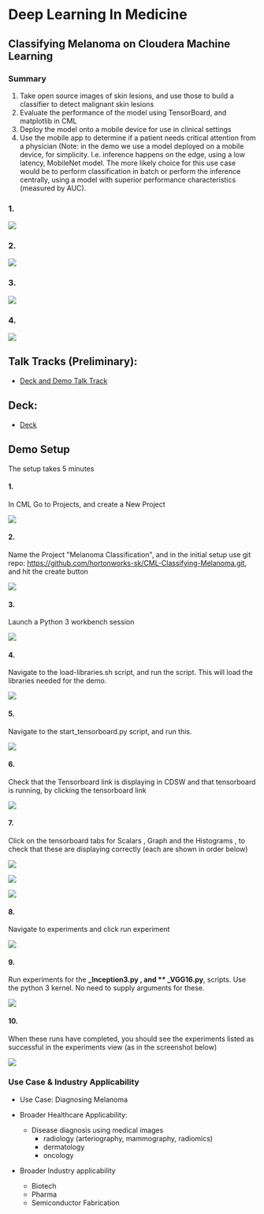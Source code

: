 # Deep Learning In Medicine 
## Classifying Melanoma on Cloudera Machine Learning   


### Summary

1. Take open source images of skin lesions, and use those to build a classifier to detect malignant skin lesions
2. Evaluate the performance of the model using TensorBoard, and matplotlib in CML
3. Deploy the model onto a mobile device for use in clinical settings
4. Use the mobile app to determine if a patient needs critical attention from a physician (Note: in the demo we use a model deployed on a mobile device, for simplicity.  I.e. inference happens on the edge, using a low latency, MobileNet model.  The more likely choice for this use case would be to perform classification in batch or perform the inference centrally, using a model with superior performance characteristics (measured by AUC).

### 1.

![](images/ISIC.PNG)

### 2.
![](images/TensorboardGraphs.PNG)


### 3.
![](images/TensorboardHistograms.PNG)


### 4.

![](images/Mobile.PNG)


## Talk Tracks (Preliminary):

- [Deck and Demo Talk Track](https://rebrand.ly/6t1d66b)


## Deck:

- [De](https://rebrand.ly/nrdz1m)[ck](https://rebrand.ly/nrdz1m)



## Demo Setup

The setup takes 5 minutes



#### 1. 

In CML Go to Projects, and create a New Project

 

![](images/CreateProject.PNG)

 


#### 2. 

Name the Project "Melanoma Classification", and in the initial setup use git repo: 
https://github.com/hortonworks-sk/CML-Classifying-Melanoma.git, 
and hit the create button



![](images/CreateProject2.PNG)



#### 3. 

Launch a Python 3 workbench session


![](images/OpenWorkBench.PNG)


#### 4. 

Navigate to the load-libraries.sh script, and run the script. This will load the libraries needed for the demo.


![](images/OpenWorkBench2.PNG)



#### 5. 

Navigate to the start_tensorboard.py script, and run this.  


![](images/StartTensorboard.PNG)


#### 6.

Check that the Tensorboard link is displaying in CDSW and that tensorboard is running, by clicking the tensorboard link



![](images/OpenTensorboard.PNG)


#### 7. 

Click on the tensorboard tabs for Scalars , Graph and the Histograms , to check that these are displaying correctly (each are shown in order below)


![](images/TensorboardGraphs.PNG)


![](images/TensorboardScalars.PNG)


![](images/TensorboardHistograms.PNG)


#### 8. 

Navigate to experiments and click run experiment


![](images/Experiments.PNG)


#### 9. 

Run experiments for the **_Inception3.py , and ** _VGG16.py**, scripts.  Use the python 3 kernel. No need to supply arguments for these. 

![](images/Experiments-Inception.PNG)



#### 10. 

When these runs have completed, you should see the experiments listed as successful in the experiments view (as in the screenshot below)



![](images/Experiments-List.PNG)



### Use Case & Industry Applicability

- Use Case:  Diagnosing Melanoma
- Broader Healthcare Applicability:
  - Disease diagnosis using medical images
    - radiology (arteriography, mammography, radiomics)
    - dermatology
    - oncology

- Broader Industry applicability
  - Biotech
  - Pharma
  - Semiconductor Fabrication

